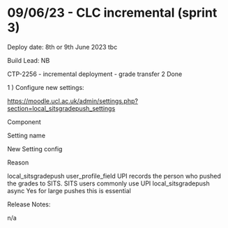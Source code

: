 # 09/06/23 - CLC incremental (sprint 3)

Deploy date: 8th or 9th June 2023 tbc 

Build Lead: NB

CTP-2256 - incremental deployment - grade transfer 2 Done

1 ) Configure new settings:

<https://moodle.ucl.ac.uk/admin/settings.php?section=local_sitsgradepush_settings>

Component

Setting name

New Setting config

Reason

local\_sitsgradepush
user\_profile\_field
UPI
records the person who pushed the grades to SITS. SITS users commonly use UPI
local\_sitsgradepush
async
Yes
for large pushes this is essential

Release Notes:

n/a
